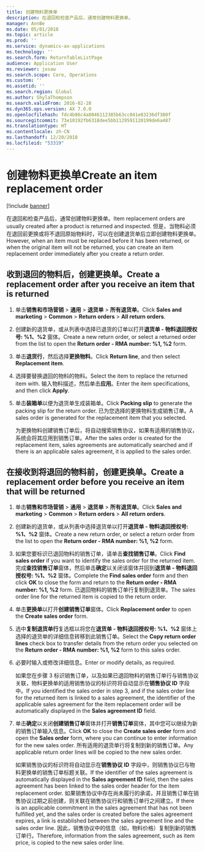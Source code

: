 ```yaml
---
title: 创建物料更换单
description: 在退回和检查产品后，通常创建物料更换单。
manager: AnnBe
ms.date: 05/01/2018
ms.topic: article
ms.prod: ''
ms.service: dynamics-ax-applications
ms.technology: ''
ms.search.form: ReturnTableListPage
audience: Application User
ms.reviewer: josaw
ms.search.scope: Core, Operations
ms.custom: ''
ms.assetid: ''
ms.search.region: Global
ms.author: ShylaThompson
ms.search.validFrom: 2016-02-28
ms.dyn365.ops.version: AX 7.0.0
ms.openlocfilehash: fdc4b86c4a8046112385b63cc041e83236df380f
ms.sourcegitcommit: 73e10192fb6318dee5bb1129591120199de6a487
ms.translationtype: HT
ms.contentlocale: zh-CN
ms.lasthandoff: 12/20/2018
ms.locfileid: "53319"
---
```

# <a name="create-an-item-replacement-order"></a><span data-ttu-id="deaaf-103">创建物料更换单</span><span class="sxs-lookup"><span data-stu-id="deaaf-103">Create an item replacement order</span></span> 

[!include [banner](../includes/banner.md)]


<span data-ttu-id="deaaf-104">在退回和检查产品后，通常创建物料更换单。</span><span class="sxs-lookup"><span data-stu-id="deaaf-104">Item replacement orders are usually created after a product is returned and inspected.</span></span> <span data-ttu-id="deaaf-105">但是，当物料必须在退回前更换或将不退回原始物料时，可以在创建退货单后立即创建物料更换单。</span><span class="sxs-lookup"><span data-stu-id="deaaf-105">However, when an item must be replaced before it has been returned, or when the original item will not be returned, you can create an item replacement order immediately after you create a return order.</span></span>

## <a name="create-a-replacement-order-after-you-receive-an-item-that-is-returned"></a><span data-ttu-id="deaaf-106">收到退回的物料后，创建更换单。</span><span class="sxs-lookup"><span data-stu-id="deaaf-106">Create a replacement order after you receive an item that is returned</span></span>

1.  <span data-ttu-id="deaaf-107">单击**销售和市场营销** \> **通用** \> **退货单** \> **所有退货单**。</span><span class="sxs-lookup"><span data-stu-id="deaaf-107">Click **Sales and marketing** \> **Common** \> **Return orders** \> **All return orders**.</span></span>

2.  <span data-ttu-id="deaaf-108">创建新的退货单，或从列表中选择已退货的订单以打开**退货单 - 物料退回授权号: %1、%2** 窗体。</span><span class="sxs-lookup"><span data-stu-id="deaaf-108">Create a new return order, or select a returned order from the list to open the **Return order - RMA number: %1, %2** form.</span></span>

3.  <span data-ttu-id="deaaf-109">单击**退货行**，然后选择**更换物料**。</span><span class="sxs-lookup"><span data-stu-id="deaaf-109">Click **Return line**, and then select **Replacement item**.</span></span>

4.  <span data-ttu-id="deaaf-110">选择要替换退回的物料的物料。</span><span class="sxs-lookup"><span data-stu-id="deaaf-110">Select the item to replace the returned item with.</span></span> <span data-ttu-id="deaaf-111">输入物料描述，然后单击**应用**。</span><span class="sxs-lookup"><span data-stu-id="deaaf-111">Enter the item specifications, and then click **Apply**.</span></span>

5.  <span data-ttu-id="deaaf-112">单击**装箱单**以便为退货单生成装箱单。</span><span class="sxs-lookup"><span data-stu-id="deaaf-112">Click **Packing slip** to generate the packing slip for the return order.</span></span> <span data-ttu-id="deaaf-113">已为您选择的更换物料生成销售订单。</span><span class="sxs-lookup"><span data-stu-id="deaaf-113">A sales order is generated for the replacement item that you selected.</span></span>
    
    <span data-ttu-id="deaaf-114">为更换物料创建销售订单后，将自动搜索销售协议，如果有适用的销售协议，系统会将其应用到销售订单。</span><span class="sxs-lookup"><span data-stu-id="deaaf-114">After the sales order is created for the replacement item, sales agreements are automatically searched and if there is an applicable sales agreement, it is applied to the sales order.</span></span>

## <a name="create-a-replacement-order-before-you-receive-an-item-that-will-be-returned"></a><span data-ttu-id="deaaf-115">在接收到将退回的物料前，创建更换单。</span><span class="sxs-lookup"><span data-stu-id="deaaf-115">Create a replacement order before you receive an item that will be returned</span></span>

1.  <span data-ttu-id="deaaf-116">单击**销售和市场营销** \> **通用** \> **退货单** \> **所有退货单**。</span><span class="sxs-lookup"><span data-stu-id="deaaf-116">Click **Sales and marketing** \> **Common** \> **Return orders** \> **All return orders**.</span></span>

2.  <span data-ttu-id="deaaf-117">创建新的退货单，或从列表中选择退货单以打开**退货单 - 物料退回授权号: %1、%2** 窗体。</span><span class="sxs-lookup"><span data-stu-id="deaaf-117">Create a new return order, or select a return order from the list to open the **Return order - RMA number: %1, %2** form.</span></span>

3.  <span data-ttu-id="deaaf-118">如果您要标识已退回物料的销售订单，请单击**查找销售订单**。</span><span class="sxs-lookup"><span data-stu-id="deaaf-118">Click **Find sales order** if you want to identify the sales order for the returned item.</span></span> <span data-ttu-id="deaaf-119">完成**查找销售订单**窗体，然后单击**确定**以关闭该窗体并回到**退货单 - 物料退回授权号: %1、%2** 窗体。</span><span class="sxs-lookup"><span data-stu-id="deaaf-119">Complete the **Find sales order** form and then click **OK** to close the form and return to the **Return order - RMA number: %1, %2** form.</span></span> <span data-ttu-id="deaaf-120">已退回物料的销售订单行复制到退货单。</span><span class="sxs-lookup"><span data-stu-id="deaaf-120">The sales order line for the returned item is copied to the return order.</span></span>

4.  <span data-ttu-id="deaaf-121">单击**更换单**以打开**创建销售订单**窗体。</span><span class="sxs-lookup"><span data-stu-id="deaaf-121">Click **Replacement order** to open the **Create sales order** form.</span></span>

5.  <span data-ttu-id="deaaf-122">选中**复制退货单行**复选框以将您在**退货单 - 物料退回授权号: %1、%2** 窗体上选择的退货单的详细信息转移到此销售订单。</span><span class="sxs-lookup"><span data-stu-id="deaaf-122">Select the **Copy return order lines** check box to transfer details from the return order you selected on the **Return order - RMA number: %1, %2** form to this sales order.</span></span>

6.  <span data-ttu-id="deaaf-123">必要时输入或修改详细信息。</span><span class="sxs-lookup"><span data-stu-id="deaaf-123">Enter or modify details, as required.</span></span>
    
    <span data-ttu-id="deaaf-124">如果您在步骤 3 标识销售订单，以及如果已退回物料的销售订单行与销售协议关联，物料更换单的适用销售协议的标识符将自动显示在**销售协议 ID** 字段中。</span><span class="sxs-lookup"><span data-stu-id="deaaf-124">If you identified the sales order in step 3, and if the sales order line for the returned item is linked to a sales agreement, the identifier of the applicable sales agreement for the item replacement order will be automatically displayed in the **Sales agreement ID** field.</span></span>

7.  <span data-ttu-id="deaaf-125">单击**确定**以关闭**创建销售订单**窗体并打开**销售订单**窗体，其中您可以继续为新的销售订单输入信息。</span><span class="sxs-lookup"><span data-stu-id="deaaf-125">Click **OK** to close the **Create sales order** form and open the **Sales order** form, where you can continue to enter information for the new sales order.</span></span> <span data-ttu-id="deaaf-126">所有适用的退货单行将复制到新的销售订单。</span><span class="sxs-lookup"><span data-stu-id="deaaf-126">Any applicable return order lines will be copied to the new sales order.</span></span> 
    
    <span data-ttu-id="deaaf-127">如果销售协议的标识符将自动显示在**销售协议 ID** 字段中，则销售协议已与物料更换单的销售订单标题关联。</span><span class="sxs-lookup"><span data-stu-id="deaaf-127">If the identifier of the sales agreement is automatically displayed in the **Sales agreement ID** field, then the sales agreement has been linked to the sales order header for the item replacement order.</span></span> <span data-ttu-id="deaaf-128">如果销售协议中存在尚未履行的承诺，并且销售订单在销售协议过期之前创建，则关联在销售协议行和销售订单行之间建立。</span><span class="sxs-lookup"><span data-stu-id="deaaf-128">If there is an applicable commitment in the sales agreement that has not been fulfilled yet, and the sales order is created before the sales agreement expires, a link is established between the sales agreement line and the sales order line.</span></span> <span data-ttu-id="deaaf-129">因此，销售协议中的信息（如，物料价格）复制到新的销售订单行。</span><span class="sxs-lookup"><span data-stu-id="deaaf-129">Therefore, information from the sales agreement, such as item price, is copied to the new sales order line.</span></span> 
  


